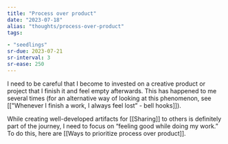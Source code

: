 ```yaml
---
title: "Process over product"
date: "2023-07-18"
alias: "thoughts/process-over-product"
tags:

- "seedlings"
sr-due: 2023-07-21
sr-interval: 3
sr-ease: 250
---
```


I need to be careful that I become to invested on a creative product or project that I finish it and feel empty afterwards. This has happened to me several times (for an alternative way of looking at this phenomenon, see [["Whenever I finish a work, I always feel lost” - bell hooks]]).

While creating well-developed artifacts for [[Sharing]] to others is definitely part of the journey, I need to focus on “feeling good while doing my work.” To do this, here are [[Ways to prioritize process over product]].

